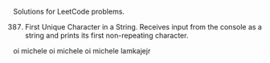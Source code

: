 Solutions for LeetCode problems.

387. First Unique Character in a String. Receives input from the console as a string and prints its first non-repeating character.

oi michele
oi michele
oi michele
lamkajejr